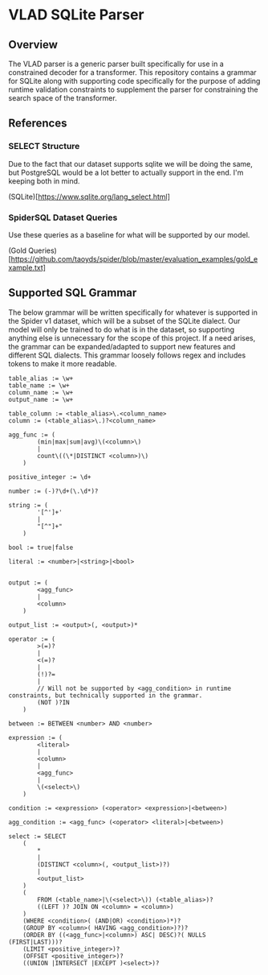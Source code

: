 # VLAD SQLite Parser

## Overview

The VLAD parser is a generic parser built specifically for use in a constrained decoder for a transformer. This repository contains a grammar for SQLite along with supporting
code specifically for the purpose of adding runtime validation constraints to supplement the parser for constraining the search space of the transformer.

## References

### SELECT Structure

Due to the fact that our dataset supports sqlite we will be doing the same, but PostgreSQL would be a lot better to actually support in the end. I'm keeping both in mind.

(SQLite)[https://www.sqlite.org/lang_select.html]

### SpiderSQL Dataset Queries

Use these queries as a baseline for what will be supported by our model.

(Gold Queries)[https://github.com/taoyds/spider/blob/master/evaluation_examples/gold_example.txt]

## Supported SQL Grammar

The below grammar will be written specifically for whatever is supported in the Spider v1 dataset, which will be a subset of the SQLite dialect.
Our model will only be trained to do what is in the dataset, so supporting anything else is unnecessary for the scope of this project.
If a need arises, the grammar can be expanded/adapted to support new features and different SQL dialects.
This grammar loosely follows regex and includes tokens to make it more readable.

```
table_alias := \w+
table_name := \w+
column_name := \w+
output_name := \w+

table_column := <table_alias>\.<column_name>
column := (<table_alias>\.)?<column_name>

agg_func := (
        (min|max|sum|avg)\(<column>\)
        |
        count\((\*|DISTINCT <column>)\)
    )

positive_integer := \d+

number := (-)?\d+(\.\d*)?

string := (
        '[^']+'
        |
        "[^"]+"
    )

bool := true|false

literal := <number>|<string>|<bool>


output := (
        <agg_func>
        |
        <column>
    )

output_list := <output>(, <output>)*

operator := (
        >(=)?
        |
        <(=)?
        |
        (!)?=
        |
        // Will not be supported by <agg_condition> in runtime constraints, but technically supported in the grammar.
        (NOT )?IN
    )

between := BETWEEN <number> AND <number>

expression := (
        <literal>
        |
        <column>
        |
        <agg_func>
        |
        \(<select>\)
    )

condition := <expression> (<operator> <expression>|<between>)

agg_condition := <agg_func> (<operator> <literal>|<between>)

select := SELECT 
    (
        *
        |
        (DISTINCT <column>(, <output_list>)?)
        |
        <output_list>
    )
    (
        FROM (<table_name>|\(<select>\)) (<table_alias>)?
        ((LEFT )? JOIN ON <column> = <column>)
    )
    (WHERE <condition>( (AND|OR) <condition>)*)?
    (GROUP BY <column>( HAVING <agg_condition>)?)?
    (ORDER BY ((<agg_func>|<column>) ASC| DESC)?( NULLS (FIRST|LAST)))?
    (LIMIT <positive_integer>)?
    (OFFSET <positive_integer>)?
    ((UNION |INTERSECT |EXCEPT )<select>)?
```
